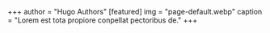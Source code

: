 +++
author = "Hugo Authors"
[featured]
img = "page-default.webp"
caption = "Lorem est tota propiore conpellat pectoribus de."
+++

